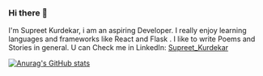 ### Hi there 👋

I'm Supreet Kurdekar, i am an aspiring Developer. I really enjoy learning languages and frameworks like React and Flask . I like to write Poems and Stories in general.
U can Check me in LinkedIn: [Supreet_Kurdekar](https://www.linkedin.com/in/supreet-kurdekar-82b3ba242)


[![Anurag's GitHub stats](https://github-readme-stats.vercel.app/api?username=TheSupreet)](https://github.com/anuraghazra/github-readme-stats)
